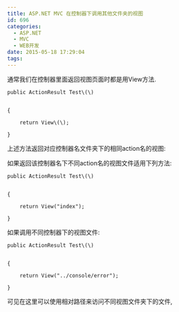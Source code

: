 ```yaml
---
title: ASP.NET MVC 在控制器下调用其他文件夹的视图
id: 696
categories:
  - ASP.NET
  - MVC
  - WEB开发
date: 2015-05-18 17:29:04
tags:
---
```


通常我们在控制器里面返回视图页面时都是用View方法.
```
public ActionResult Test\(\)

    
{
    
    return View\(\);
    
}
```

上述方法返回对应控制器名文件夹下的相同action名的视图:

如果返回该控制器名下不同action名的视图文件适用下列方法:
```
public ActionResult Test\(\)

    
{
    
    return View("index");
    
}
```

如果调用不同控制器下的视图文件:
```
public ActionResult Test\(\)

    
{
    
    return View("../console/error");
    
}
```
可见在这里可以使用相对路径来访问不同视图文件夹下的文件,